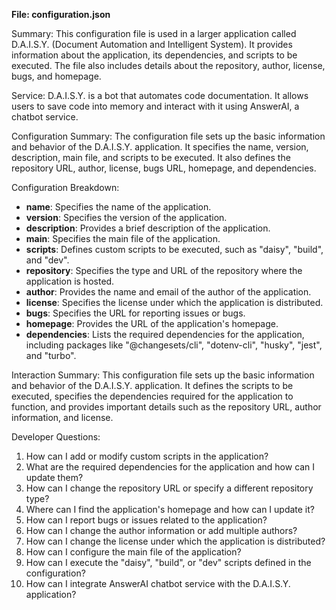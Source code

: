 **File: configuration.json**

Summary:
This configuration file is used in a larger application called D.A.I.S.Y. (Document Automation and Intelligent System). It provides information about the application, its dependencies, and scripts to be executed. The file also includes details about the repository, author, license, bugs, and homepage.

Service:
D.A.I.S.Y. is a bot that automates code documentation. It allows users to save code into memory and interact with it using AnswerAI, a chatbot service.

Configuration Summary:
The configuration file sets up the basic information and behavior of the D.A.I.S.Y. application. It specifies the name, version, description, main file, and scripts to be executed. It also defines the repository URL, author, license, bugs URL, homepage, and dependencies.

Configuration Breakdown:
- **name**: Specifies the name of the application.
- **version**: Specifies the version of the application.
- **description**: Provides a brief description of the application.
- **main**: Specifies the main file of the application.
- **scripts**: Defines custom scripts to be executed, such as "daisy", "build", and "dev".
- **repository**: Specifies the type and URL of the repository where the application is hosted.
- **author**: Provides the name and email of the author of the application.
- **license**: Specifies the license under which the application is distributed.
- **bugs**: Specifies the URL for reporting issues or bugs.
- **homepage**: Provides the URL of the application's homepage.
- **dependencies**: Lists the required dependencies for the application, including packages like "@changesets/cli", "dotenv-cli", "husky", "jest", and "turbo".

Interaction Summary:
This configuration file sets up the basic information and behavior of the D.A.I.S.Y. application. It defines the scripts to be executed, specifies the dependencies required for the application to function, and provides important details such as the repository URL, author information, and license.

Developer Questions:
1. How can I add or modify custom scripts in the application?
2. What are the required dependencies for the application and how can I update them?
3. How can I change the repository URL or specify a different repository type?
4. Where can I find the application's homepage and how can I update it?
5. How can I report bugs or issues related to the application?
6. How can I change the author information or add multiple authors?
7. How can I change the license under which the application is distributed?
8. How can I configure the main file of the application?
9. How can I execute the "daisy", "build", or "dev" scripts defined in the configuration?
10. How can I integrate AnswerAI chatbot service with the D.A.I.S.Y. application?